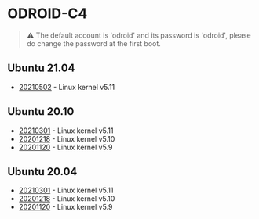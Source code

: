 # ODROID-C4

>:warning: The default account is 'odroid' and its password is 'odroid', please do change
the password at the first boot.

## Ubuntu 21.04
* [20210502](https://bit.ly/334K9Ho) - Linux kernel v5.11

## Ubuntu 20.10
* [20210301](https://bit.ly/3kzeJAW) - Linux kernel v5.11
* [20201218](https://bit.ly/3gVHeac) - Linux kernel v5.10
* [20201120](https://bit.ly/3pN09YM) - Linux kernel v5.9

## Ubuntu 20.04
* [20210301](https://bit.ly/3dSJ3Fn) - Linux kernel v5.11
* [20201218](https://bit.ly/3nzzeOs) - Linux kernel v5.10
* [20201120](https://bit.ly/3kMLwAP) - Linux kernel v5.9
